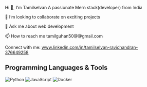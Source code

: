 Hi 👋, I'm Tamilselvan
A passionate Mern stack(developer) from India


👯 I’m looking to collaborate on exciting projects

💬 Ask me about web development

📫 How to reach me tamilguhan50@@gmail.com

Connect with me:
www.linkedin.com/in/tamilselvan-ravichandran-376649258

## Programming Languages & Tools

![Python](https://img.shields.io/badge/Python-3.9-blue)
![JavaScript](https://img.shields.io/badge/JavaScript-ES6-yellow)
![Docker](https://img.shields.io/badge/Docker-20.10-blue)


